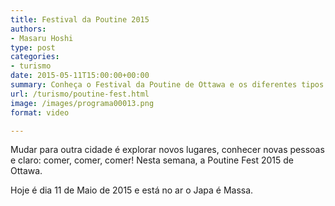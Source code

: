 ```yaml
---
title: Festival da Poutine 2015
authors:
- Masaru Hoshi
type: post
categories:
- turismo
date: 2015-05-11T15:00:00+00:00
summary: Conheça o Festival da Poutine de Ottawa e os diferentes tipos de sabores de prato do Canadá
url: /turismo/poutine-fest.html
image: /images/programa00013.png
format: video

---
```

Mudar para outra cidade é explorar novos lugares, conhecer novas pessoas e claro: comer, comer, comer! Nesta semana, a Poutine Fest 2015 de Ottawa.

Hoje é dia 11 de Maio de 2015 e está no ar o Japa é Massa.